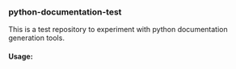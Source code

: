 ### python-documentation-test

This is a test repository to experiment with python documentation generation tools.

#### Usage:
